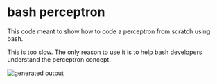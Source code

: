 bash perceptron
===============
This code meant to show how to code a perceptron from scratch using bash.

This is too slow. The only reason to use it is to help bash developers understand the perceptron concept.

![generated output](./output.gif)
